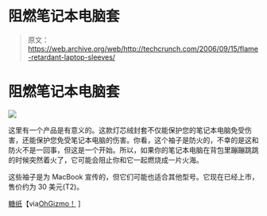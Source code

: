 # 阻燃笔记本电脑套

> 原文：<https://web.archive.org/web/http://techcrunch.com/2006/09/15/flame-retardant-laptop-sleeves/>

# 阻燃笔记本电脑套

![](img/4c18e879ded250bec1aeaef514023006.png)

这里有一个产品是有意义的。这款灯芯绒封套不仅能保护您的笔记本电脑免受伤害，还能保护您免受笔记本电脑的伤害。你看，这个袖子是防火的，不幸的是这和防火不是一回事，但这是一个开始。所以，如果你的笔记本电脑在背包里蹦蹦跳跳的时候突然着火了，它可能会阻止你和它一起燃烧成一片火海。

这些袖子是为 MacBook 宣传的，但它们可能也适合其他型号。它现在已经上市，售价约为 30 美元(T2)。

 [糖纸](https://web.archive.org/web/20130627213358/http://wrappers.typepad.com/ipod/apple_macbook_corduroy_covers/index.html)【via[OhGizmo！](https://web.archive.org/web/20130627213358/http://www.ohgizmo.com/2006/09/15/fire-retardant-macbook-sleeves/) ]